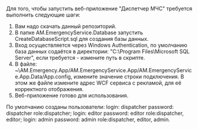 Для того, чтобы запустить веб-приложение "Диспетчер МЧС" требуется выполнить следующие шаги:
1. Вам надо скачать данный репозиторий.
2. В папке AM.EmergencyService.Database запустить CreateDatabaseScript.sql для создания базы данных.
3. Вход осуществляется через Windows Authentication, по умолчанию база данных содаётся в директории: "C:\Program Files\Microsoft SQL Server\", если требуется - измените путь в скрипте.
4. В файле: ~\AM.Emergency.App/AM.EmergencyService.App/AM.EmergencyService.App.Data/App.config, измените значение строки подключения. В этом же файле измените адрес WCF сервиса с рекламой, для её корректного отображения.
5. Веб-приложение готово для использования. 

По умолчанию созданы пользователи:
login: dispatcher password: dispatcher role:dispatcher;
login: editor password: editor role:dispatcher, editor;
login: admin password: admin role:dispatcher, editor, admin.
